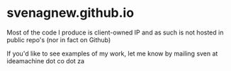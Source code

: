 svenagnew.github.io
===================

Most of the code I produce is client-owned IP and as such is not hosted in public repo's (nor in fact on Github)

If you'd like to see examples of my work, let me know by mailing sven at ideamachine dot co dot za